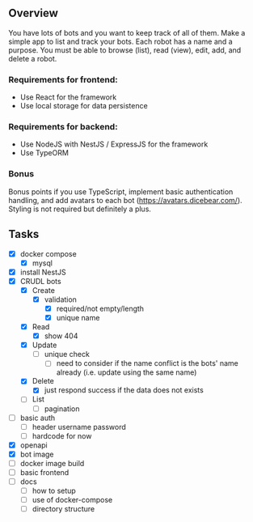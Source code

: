 ## Overview

You have lots of bots and you want to keep track of all of them. Make a simple app to list and track your bots. Each robot has a name and a purpose.
You must be able to browse (list), read (view), edit, add, and delete a robot.

### Requirements for frontend:

- Use React for the framework
- Use local storage for data persistence

### Requirements for backend:

- Use NodeJS with NestJS / ExpressJS for the framework
- Use TypeORM

### Bonus

Bonus points if you use TypeScript, implement basic authentication handling, and add avatars to each bot (https://avatars.dicebear.com/). Styling is not required but definitely a plus.

## Tasks

- [x] docker compose
  - [x] mysql
- [x] install NestJS
- [x] CRUDL bots
  - [x] Create
    - [x] validation
      - [x] required/not empty/length
      - [x] unique name
  - [x] Read
    - [x] show 404
  - [x] Update
    - [ ] unique check
      - [ ] need to consider if the name conflict is the bots' name already (i.e. update using the same name)
  - [x] Delete
    - [x] just respond success if the data does not exists
  - [ ] List
    - [ ] pagination
- [ ] basic auth
  - [ ] header username password
  - [ ] hardcode for now
- [x] openapi
- [x] bot image
- [ ] docker image build
- [ ] basic frontend
- [ ] docs
  - [ ] how to setup
  - [ ] use of docker-compose
  - [ ] directory structure

